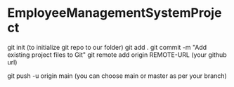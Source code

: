 # EmployeeManagementSystemProject

git init (to initialize git repo to our folder)
git add .
git commit -m "Add existing project files to Git"
git remote add origin REMOTE-URL (your github url)

git push -u origin main (you can choose main or master as per your branch)
